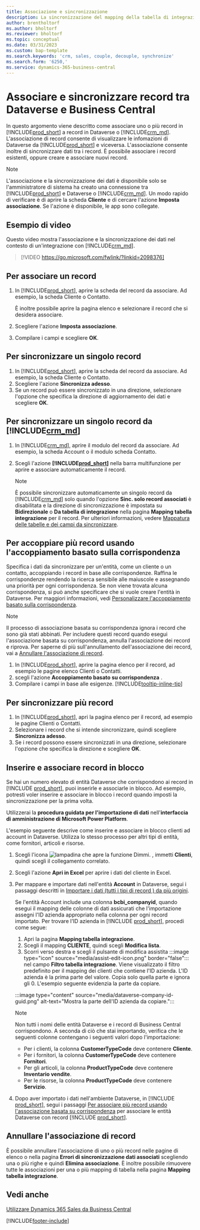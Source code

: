 ```yaml
---
title: Associazione e sincronizzazione
description: La sincronizzazione del mapping della tabella di integrazione consente la sincronizzazione di dati in tutti i record in una tabella in Business Central e in una tabella in Dynamics 365 Sales che sono associate.
author: brentholtorf
ms.author: bholtorf
ms.reviewer: bholtorf
ms.topic: conceptual
ms.date: 03/31/2023
ms.custom: bap-template
ms.search.keywords: 'crm, sales, couple, decouple, synchronize'
ms.search.form: '6250,'
ms.service: dynamics-365-business-central
---
```


# Associare e sincronizzare record tra Dataverse e Business Central

In questo argomento viene descritto come associare uno o più record in [!INCLUDE[prod_short](includes/prod_short.md)] a record in Dataverse o [!INCLUDE[crm_md](includes/crm_md.md)]. L'associazione di record consente di visualizzare le infomazioni di Dataverse da [!INCLUDE[prod_short](includes/prod_short.md)] e viceversa. L'associazione consente inoltre di sincronizzare dati tra i record. È possibile associare i record esistenti, oppure creare e associare nuovi record.

> [!NOTE]
> L'associazione e la sincronizzazione dei dati è disponibile solo se l'amministratore di sistema ha creato una connessione tra [!INCLUDE[prod_short](includes/prod_short.md)] e Dataverse o [!INCLUDE[crm_md](includes/crm_md.md)]. Un modo rapido di verificare è di aprire la scheda **Cliente** e di cercare l'azione **Imposta associazione**. Se l'azione è disponibile, le app sono collegate.

## Esempio di video

Questo video mostra l'associazione e la sincronizzazione dei dati nel contesto di un'integrazione con [!INCLUDE[crm_md](includes/crm_md.md)].

> [!VIDEO https://go.microsoft.com/fwlink/?linkid=2098376]

## Per associare un record  

1. In [!INCLUDE[prod_short](includes/prod_short.md)], aprire la scheda del record da associare. Ad esempio, la scheda Cliente o Contatto.  

    È inoltre possibile aprire la pagina elenco e selezionare il record che si desidera associare.  

2. Scegliere l'azione **Imposta associazione**.  
3. Compilare i campi e scegliere **OK**.  

## Per sincronizzare un singolo record  

1. In [!INCLUDE[prod_short](includes/prod_short.md)], aprire la scheda del record da associare. Ad esempio, la scheda Cliente o Contatto.  
2. Scegliere l'azione **Sincronizza adesso**.  
3. Se un record può essere sincronizzato in una direzione, selezionare l'opzione che specifica la direzione di aggiornamento dei dati e scegliere **OK**.  

## Per sincronizzare un singolo record da [!INCLUDE[crm_md](includes/crm_md.md)]  

1. In [!INCLUDE[crm_md](includes/crm_md.md)], aprire il modulo del record da associare. Ad esempio, la scheda Account o il modulo scheda Contatto.  
2. Scegli l'azione **[!INCLUDE[prod_short](includes/prod_short.md)]** nella barra multifunzione per aprire e associare automaticamente il record.

    > [!Note]
    > È possibile sincronizzare automaticamente un singolo record da [!INCLUDE[crm_md](includes/crm_md.md)] solo quando l'opzione **Sinc. solo record associati** è disabilitata e la direzione di sincronizzazione è impostata su **Bidirezionale** o **Da tabella di integrazione** nella pagina **Mapping tabella integrazione** per il record. Per ulteriori informazioni, vedere [Mappatura delle tabelle e dei campi da sincronizzare](admin-how-to-modify-table-mappings-for-synchronization.md#create-new-records).

## Per accoppiare più record usando l'accoppiamento basato sulla corrispondenza

Specifica i dati da sincronizzare per un'entità, come un cliente o un contatto, accoppiando i record in base alle corrispondenze. Raffina le corrispondenze rendendo la ricerca sensibile alle maiuscole e assegnando una priorità per ogni corrispondenza. Se non viene trovata alcuna corrispondenza, si può anche specificare che si vuole creare l'entità in Dataverse. Per maggiori informazioni, vedi [Personalizzare l'accoppiamento basato sulla corrispondenza](admin-how-to-set-up-a-dynamics-crm-connection.md#customize-the-match-based-coupling).  

> [!NOTE]
> Il processo di associazione basata su corrispondenza ignora i record che sono già stati abbinati. Per includere questi record quando esegui l'associazione basata su corrispondenza, annulla l'associazione dei record e riprova. Per saperne di più sull'annullamento dell'associazione dei record, vai a [Annullare l'associazione di record](#uncoupling-records).

1. In [!INCLUDE[prod_short](includes/prod_short.md)], aprire la pagina elenco per il record, ad esempio le pagine elenco Clienti o Contatti.
2. scegli l'azione **Accoppiamento basato su corrispondenza** .
3. Compilare i campi in base alle esigenze. [!INCLUDE[tooltip-inline-tip](includes/tooltip-inline-tip_md.md)]

## Per sincronizzare più record  

1. In [!INCLUDE[prod_short](includes/prod_short.md)], apri la pagina elenco per il record, ad esempio le pagine Clienti o Contatti.  
2. Selezionare i record che si intende sincronizzare, quindi scegliere **Sincronizza adesso**.  
3. Se i record possono essere sincronizzati in una direzione, selezionare l'opzione che specifica la direzione e scegliere **OK**.  

## Inserire e associare record in blocco

Se hai un numero elevato di entità Dataverse che corrispondono ai record in [!INCLUDE [prod_short](includes/prod_short.md)], puoi inserirle e associarle in blocco. Ad esempio, potresti voler inserire e associare in blocco i record quando imposti la sincronizzazione per la prima volta.

Utilizzerai la **procedura guidata per l'importazione di dati** nell'**interfaccia di amministrazione di Microsoft Power Platform**.

L'esempio seguente descrive come inserire e associare in blocco clienti ad account in Dataverse. Utilizza lo stesso processo per altri tipi di entità, come fornitori, articoli e risorse.

1. Scegli l'icona ![lampadina che apre la funzione Dimmi.](media/ui-search/search_small.png "Informazioni sull'operazione che si desidera eseguire") , immetti **Clienti**, quindi scegli il collegamento correlato.
2. Scegli l'azione **Apri in Excel** per aprire i dati del cliente in Excel. <!--Don't they need to choose the customers that they want to import to Dataverse?-->
3. Per mappare e importare dati nell'entità **Account** in Dataverse, segui i passaggi descritti in [Importare i dati (tutti i tipi di record ) da più origini](/power-platform/admin/import-data-all-record-types).  

    Se l'entità Account include una colonna **bcbi_companyid**, quando esegui il mapping delle colonne di dati assicurati che l'importazione assegni l'ID azienda appropriato nella colonna per ogni record importato. Per trovare l'ID azienda in [!INCLUDE [prod_short](includes/prod_short.md)], procedi come segue:

    1. Apri la pagina **Mapping tabella integrazione**.
    2. Scegli il mapping **CLIENTE**, quindi scegli **Modifica lista**.
    3. Scorri verso destra e scegli il pulsante di modifica assistita :::image type="icon" source="media/assist-edit-icon.png" border="false"::: nel campo **Filtro tabella integrazione**. Viene visualizzato il filtro predefinito per il mapping dei clienti che contiene l'ID azienda. L'ID azienda è la prima parte del valore. Copia solo quella parte e ignora gli 0. L'esempio seguente evidenzia la parte da copiare.

    :::image type="content" source="media/dataverse-company-id-guid.png" alt-text="Mostra la parte dell'ID azienda da copiare.":::

    > [!NOTE]
    > Non tutti i nomi delle entità Dataverse e i record di Business Central corrispondono. A seconda di ciò che stai importando, verifica che le seguenti colonne contengano i seguenti valori dopo l'importazione:
    >
    >* Per i clienti, la colonna **CustomerTypeCode** deve contenere **Cliente**.
    >* Per i fornitori, la colonna **CustomerTypeCode** deve contenere **Fornitori**. 
    >* Per gli articoli, la colonna **ProductTypeCode** deve contenere **Inventario vendite**.
    >* Per le risorse, la colonna **ProductTypeCode** deve contenere **Servizio**.
 
4. Dopo aver importato i dati nell'ambiente Dataverse, in [!INCLUDE [prod_short](includes/prod_short.md)], segui i passaggi [Per associare più record usando l'associazione basata su corrispondenza](#to-couple-multiple-records-using-match-based-coupling) per associare le entità Dataverse con record [!INCLUDE [prod_short](includes/prod_short.md)]. 

## Annullare l'associazione di record

È possibile annullare l'associazione di uno o più record nelle pagine di elenco o nella pagina **Errori di sincronizzazione dati associati** scegliendo una o più righe e quindi **Elimina associazione**. È inoltre possibile rimuovere tutte le associazioni per una o più mapping di tabella nella pagina **Mapping tabella integrazione**.

## Vedi anche  

[Utilizzare Dynamics 365 Sales da Business Central](marketing-integrate-dynamicscrm.md)


[!INCLUDE[footer-include](includes/footer-banner.md)]